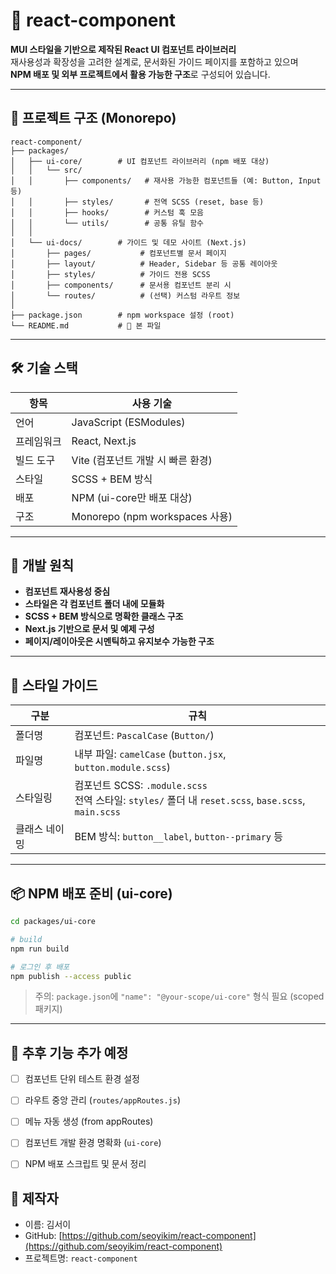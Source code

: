 # 📘 react-component

**MUI 스타일을 기반으로 제작된 React UI 컴포넌트 라이브러리**  
재사용성과 확장성을 고려한 설계로, 문서화된 가이드 페이지를 포함하고 있으며  
**NPM 배포 및 외부 프로젝트에서 활용 가능한 구조**로 구성되어 있습니다.

---

## 📁 프로젝트 구조 (Monorepo)

```
react-component/
├── packages/
│   ├── ui-core/        # UI 컴포넌트 라이브러리 (npm 배포 대상)
│   │   └── src/
│   │       ├── components/   # 재사용 가능한 컴포넌트들 (예: Button, Input 등)
│   │       ├── styles/       # 전역 SCSS (reset, base 등)
│   │       ├── hooks/        # 커스텀 훅 모음
│   │       └── utils/        # 공통 유틸 함수
│   │
│   └── ui-docs/        # 가이드 및 데모 사이트 (Next.js)
│       ├── pages/           # 컴포넌트별 문서 페이지
│       ├── layout/          # Header, Sidebar 등 공통 레이아웃
│       ├── styles/          # 가이드 전용 SCSS
│       ├── components/      # 문서용 컴포넌트 분리 시
│       └── routes/          # (선택) 커스텀 라우트 정보
│
├── package.json        # npm workspace 설정 (root)
└── README.md           # 🫧 본 파일
```

---

## 🛠️ 기술 스택

| 항목 | 사용 기술 |
|------|------------|
| 언어 | JavaScript (ESModules) |
| 프레임워크 | React, Next.js |
| 빌드 도구 | Vite (컴포넌트 개발 시 빠른 환경) |
| 스타일 | SCSS + BEM 방식 |
| 배포 | NPM (ui-core만 배포 대상) |
| 구조 | Monorepo (npm workspaces 사용) |

---

## 🎯 개발 원칙

- **컴포넌트 재사용성 중심**
- **스타일은 각 컴포넌트 폴더 내에 모듈화**
- **SCSS + BEM 방식으로 명확한 클래스 구조**
- **Next.js 기반으로 문서 및 예제 구성**
- **페이지/레이아웃은 시멘틱하고 유지보수 가능한 구조**

---

## 💄 스타일 가이드

| 구분 | 규칙 |
|------|------|
| 폴더명 | 컴포넌트: `PascalCase` (`Button/`) |
| 파일명 | 내부 파일: `camelCase` (`button.jsx`, `button.module.scss`) |
| 스타일링 | 컴포넌트 SCSS: `.module.scss` <br> 전역 스타일: `styles/` 폴더 내 `reset.scss`, `base.scss`, `main.scss` |
| 클래스 네이밍 | BEM 방식: `button__label`, `button--primary` 등 |

---


## 📦 NPM 배포 준비 (ui-core)

```bash
cd packages/ui-core

# build
npm run build

# 로그인 후 배포
npm publish --access public
```

> 주의: `package.json`에 `"name": "@your-scope/ui-core"` 형식 필요 (scoped 패키지)

---

## 📎 추후 기능 추가 예정

- [ ] 컴포넌트 단위 테스트 환경 설정
- [ ] 라우트 중앙 관리 (`routes/appRoutes.js`)
- [ ] 메뉴 자동 생성 (from appRoutes)
- [ ] 컴포넌트 개발 환경 명확화 (`ui-core`)
- [ ] NPM 배포 스크립트 및 문서 정리


## 👤 제작자

- 이름: 김서이
- GitHub: [https://github.com/seoyikim/react-component](https://github.com/seoyikim/react-component)
- 프로젝트명: `react-component`
